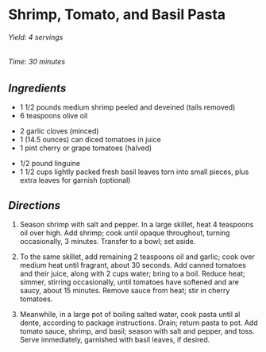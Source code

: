 # Shrimp, Tomato, and Basil Pasta

######  Yield: 4 servings
######  Time:  30 minutes

##  *Ingredients*
- 1 1/2 pounds medium shrimp peeled and deveined (tails removed)
- 6 teaspoons olive oil
<!--  -->
- 2 garlic cloves (minced)
- 1 (14.5 ounces) can diced tomatoes in juice
- 1 pint cherry or grape tomatoes (halved)
<!--  -->
- 1/2 pound linguine
- 1 1/2 cups lightly packed fresh basil leaves torn into small pieces, plus extra leaves for garnish (optional)

##  *Directions*
1. Season shrimp with salt and pepper. In a large skillet, heat 4 teaspoons oil over high. Add shrimp; cook until opaque throughout, turning occasionally, 3 minutes. Transfer to a bowl; set aside.

2. To the same skillet, add remaining 2 teaspoons oil and garlic; cook over medium heat until fragrant, about 30 seconds. Add canned tomatoes and their juice, along with 2 cups water; bring to a boil. Reduce heat; simmer, stirring occasionally, until tomatoes have softened and are saucy, about 15 minutes. Remove sauce from heat; stir in cherry tomatoes.

3. Meanwhile, in a large pot of boiling salted water, cook pasta until al dente, according to package instructions. Drain; return pasta to pot. Add tomato sauce, shrimp, and basil; season with salt and pepper, and toss. Serve immediately, garnished with basil leaves, if desired.